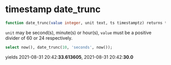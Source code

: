 # timestamp date_trunc  
```sql
function date_trunc(value integer, unit text, ts timestamptz) returns timestamptz
```
`unit` may be second(s), minute(s) or hour(s), `value` must be a positive divider of 60 or 24 respectively.
```sql
select now(), date_trunc(10, 'seconds', now());
```
yields 2021-08-31 20:42:**33.613605**, 2021-08-31 20:42:**30.0**
